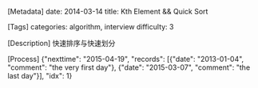 [Metadata]
date: 2014-03-14
title: Kth Element && Quick Sort

[Tags]
categories: algorithm, interview
difficulty: 3

[Description]
快速排序与快速划分

[Process]
{"nexttime": "2015-04-19", "records": [{"date": "2013-01-04", "comment": "the very first day"}, {"date": "2015-03-07", "comment": "the last day"}], "idx": 1}

